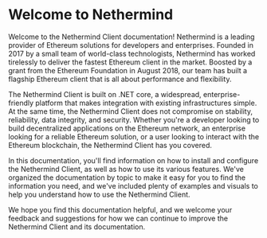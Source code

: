 # Welcome to Nethermind

Welcome to the Nethermind Client documentation! Nethermind is a leading provider of Ethereum solutions for developers
and enterprises. Founded in 2017 by a small team of world-class technologists, Nethermind has worked tirelessly to
deliver the fastest Ethereum client in the market. Boosted by a grant from the Ethereum Foundation in August 2018, our
team has built a flagship Ethereum client that is all about performance and flexibility.

The Nethermind Client is built on .NET core, a widespread, enterprise-friendly platform that makes integration with
existing infrastructures simple. At the same time, the Nethermind Client does not compromise on stability, reliability,
data integrity, and security. Whether you're a developer looking to build decentralized applications on the Ethereum
network, an enterprise looking for a reliable Ethereum solution, or a user looking to interact with the Ethereum
blockchain, the Nethermind Client has you covered.

In this documentation, you'll find information on how to install and configure the Nethermind Client, as well as how to
use its various features. We've organized the documentation by topic to make it easy for you to find the information you
need, and we've included plenty of examples and visuals to help you understand how to use the Nethermind Client.

We hope you find this documentation helpful, and we welcome your feedback and suggestions for how we can continue to
improve the Nethermind Client and its documentation.
